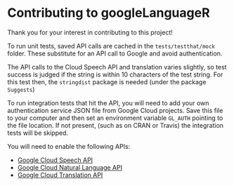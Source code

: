 # Contributing to googleLanguageR

Thank you for your interest in contributing to this project!

To run unit tests, saved API calls are cached in the `tests/testthat/mock` folder.  These substitute for an API call to Google and avoid authentication.

The API calls to the Cloud Speech API and translation varies slightly, so test success is judged if the string is within 10 characters of the test string. For this test then, the `stringdist` package is needed (under the package `Suggests`)

To run integration tests that hit the API, you will need to add your own authentication service JSON file from Google Cloud projects.  Save this file to your computer and then set an environment variable `GL_AUTH` pointing to the file location. If not present, (such as on CRAN or Travis) the integration tests will be skipped.

You will need to enable the following APIs:

* [Google Cloud Speech API](https://console.developers.google.com/apis/api/speech.googleapis.com/overview)
* [Google Cloud Natural Language API](https://console.developers.google.com/apis/api/language.googleapis.com/overview)
* [Google Cloud Translation API](https://console.developers.google.com/apis/api/translate.googleapis.com/overview)

